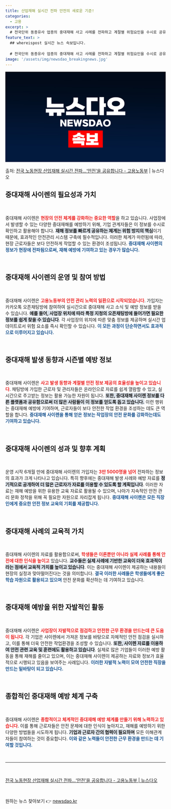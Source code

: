 ```yaml
---
title: 산업재해 실시간 전파 안전의 새로운 기준!
categories:
  - 고용
excerpt: >
  # 전국단위 동종유사 업종의 중대재해 사고 사례를 전파하고 계절별 위험요인을 수시로 공유한다면 현장의 안전체…
feature_text: >
  ## whereispost 실시간 뉴스 속보입니다.

  # 전국단위 동종유사 업종의 중대재해 사고 사례를 전파하고 계절별 위험요인을 수시로 공유한다면 현장의 안전체…
image: '/assets/img/newsdao_breakingnews.jpg'
---
```


![뉴스다오 속보](/assets/img/newsdao_breakingnews.jpg)

<p>출처: <a href="https://newsdao.kr/2028" rel="dofollow">전국 노동현장 산업재해 실시간 전파…‘안전’을 공유합니다 - 고용노동부</a> | 뉴스다오</p>

<h2 data-ke-size="size26">중대재해 사이렌의 필요성과 가치</h2>
<p data-ke-size="size16">&nbsp;</p>
중대재해 사이렌은 <b><span style="color: #ee2323;">현장의 안전 체계를 강화하는 중요한 역할</span></b>을 하고 있습니다. 사업장에서 발생할 수 있는 다양한 중대재해를 예방하기 위해, 기업 관계자들은 이 정보를 수시로 확인하고 활용해야 합니다. <b><span style="background-color: #21538527;">재해 정보를 빠르게 공유하는 체계는 위험 방지의 핵심</span></b>이기 때문에, 효과적인 안전관리 시스템 구축에 필수적입니다. 이러한 체계가 마련됨에 따라, 현장 근로자들은 보다 안전하게 작업할 수 있는 환경이 조성됩니다. <b><span style="color: #1a5490;">중대재해 사이렌의 정보가 현장에 전파됨으로써, 재해 예방에 기여하고 있는 경우가 많습니다.</span></b>

<p data-ke-size="size16">&nbsp;</p>

<h2 data-ke-size="size26">중대재해 사이렌의 운영 및 참여 방법</h2>
<p data-ke-size="size16">&nbsp;</p>
중대재해 사이렌은 <b><span style="color: #ee2323;">고용노동부의 안전 관리 노력의 일환으로 시작되었습니다</span></b>. 가입자는 카카오톡 오픈채팅방에 참여하여 실시간으로 중대재해 사고 소식 및 예방 정보를 받을 수 있습니다. <b><span style="background-color: #21538527;">예를 들어, 사업장 위치에 따라 특정 지청의 오픈채팅방에 들어가면 필요한 정보를 쉽게 찾을 수 있습니다</span></b>. 각 사업장의 위치에 따른 맞춤 정보를 제공하며 실시간 업데이트로서 위험 요소를 즉시 확인할 수 있습니다. <b><span style="color: #1a5490;">이 모든 과정이 단순하면서도 효과적으로 이루어지고 있습니다.</span></b>

<p data-ke-size="size16">&nbsp;</p>

<h2 data-ke-size="size26">중대재해 발생 동향과 시즌별 예방 정보</h2>
<p data-ke-size="size16">&nbsp;</p>
중대재해 사이렌은 <b><span style="color: #ee2323;">사고 발생 동향과 계절별 안전 정보 제공의 효율성을 높이고 있습니다</span></b>. 채팅방에 가입한 근로자 및 관리자들은 온라인으로 자료를 쉽게 열람할 수 있고, 실시간으로 주고받는 정보는 활용 가능한 자원이 됩니다. <b><span style="background-color: #21538527;">또한, 중대재해 사이렌 정보를 다른 플랫폼과 공유함으로써 더 많은 사람들이 이 정보를 얻도록 돕고 있습니다.</span></b> 이런 행위는 중대재해 예방에 기여하며, 근로자들이 보다 안전한 작업 환경을 조성하는 데도 큰 역할을 합니다. <b><span style="color: #1a5490;">중대재해 사이렌을 통해 얻은 정보는 작업장의 안전 문화를 강화하는데도 기여하고 있습니다.</span></b>

<p data-ke-size="size16">&nbsp;</p>

<h2 data-ke-size="size26">중대재해 사이렌의 성과 및 향후 계획</h2>
<p data-ke-size="size16">&nbsp;</p>
운영 시작 6개월 만에 중대재해 사이렌의 가입자는 <b><span style="color: #ee2323;">3만 5000명을 넘어</span></b> 전파하는 정보의 효과가 크게 나타나고 있습니다. 특히 향후에는 중대재해 발생 사례와 예방 자료를 <b><span style="background-color: #21538527;">정기적으로 공개하여 더 많은 근로자가 자료를 이용할 수 있도록 할 계획입니다</span></b>. 이러한 자료는 재해 예방을 위한 유용한 교육 자료로 활용될 수 있으며, 나아가 지속적인 안전 관리 문화 정착을 위해 꼭 필요한 자원으로 자리잡게 됩니다. <b><span style="color: #1a5490;">중대재해 사이렌은 모든 직장인에게 중요한 안전 정보 교육의 기회를 제공합니다.</span></b>

<p data-ke-size="size16">&nbsp;</p>

<h2 data-ke-size="size26">중대재해 사례의 교육적 가치</h2>
<p data-ke-size="size16">&nbsp;</p>
중대재해 사이렌의 자료를 활용함으로써, <b><span style="color: #ee2323;">학생들은 이론뿐만 아니라 실제 사례를 통해 안전에 대한 인식을 높이고</span></b> 있습니다. <b><span style="background-color: #21538527;">교수들은 실제 사례에 기반한 교육이 더욱 효과적이라는 점에서 교육적 가치를 높이고 있습니다</span></b>. 이는 중대재해 사이렌이 제공하는 내용들이 현장의 실정과 맞아떨어진다는 것을 의미합니다. <b><span style="color: #1a5490;">결국 이러한 사례들은 학생들에게 좋은 학습 자원으로 활용되고 있으며</span></b> 안전 문화를 확산하는 데 기여하고 있습니다.

<p data-ke-size="size16">&nbsp;</p>

<h2 data-ke-size="size26">중대재해 예방을 위한 자발적인 활동</h2>
<p data-ke-size="size16">&nbsp;</p>
중대재해 사이렌은 <b><span style="color: #ee2323;">사업장이 자발적으로 점검하고 안전한 근무 환경을 만드는데 큰 도움이 됩니다</span></b>. 각 기업은 사이렌에서 가져온 정보를 바탕으로 자체적인 안전 점검을 실시하고, 이를 통해 더욱 안전한 작업환경을 조성할 수 있습니다. <b><span style="background-color: #21538527;">또한, 사이렌 자료를 이용하여 안전 관련 교육 및 훈련에도 활용하고 있습니다</span></b>. 실제로 많은 기업들이 이러한 예방 활동을 통해 재해를 줄이고 있으며, 이는 중대재해 사이렌이 제공하는 자료와 정보가 효율적으로 시행되고 있음을 보여주는 사례입니다. <b><span style="color: #1a5490;">이러한 자발적 노력이 모여 안전한 직장을 만드는 밑바탕이 되고 있습니다.</span></b>

<p data-ke-size="size16">&nbsp;</p>

<h2 data-ke-size="size26">종합적인 중대재해 예방 체계 구축</h2>
<p data-ke-size="size16">&nbsp;</p>
중대재해 사이렌은 <b><span style="color: #ee2323;">종합적이고 체계적인 중대재해 예방 체계를 만들기 위해 노력하고 있습니다</span></b>. 이를 통해 근로자들은 안전 문제에 대한 인식이 높아지고, 재해를 예방하기 위한 다양한 방법들을 시도하게 됩니다. <b><span style="background-color: #21538527;">기업과 근로자 간의 협력이 필요하며</span></b> 모든 이해관계자들이 참여하는 것이 중요합니다. <b><span style="color: #1a5490;">이와 같은 노력들이 안전한 근무 환경을 만드는 데 기여할 것입니다.</span></b>

<p data-ke-size="size16">&nbsp;</p>

<hr>
<p data-ke-size="size16">&nbsp;</p>
<a href="https://newsdao.kr/2028" target="_blank">전국 노동현장 산업재해 실시간 전파…‘안전’을 공유합니다 - 고용노동부 | 뉴스다오</a>
<p data-ke-size="size16">&nbsp;</p> 

원하는 뉴스 찾아보기 👉 <a href="https://newsdao.kr" rel="dofollow">newsdao.kr</a>


